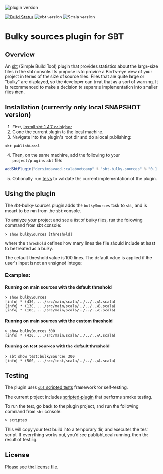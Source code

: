 ![plugin version](https://img.shields.io/static/v1?label=version&message=0.1.0-SNAPSHOT&color=brightgreen)

[![Build Status](https://travis-ci.com/dersim-davaod/sbt-bulky-sources-plugin.svg?branch=main)](https://travis-ci.com/dersim-davaod/sbt-bulky-sources-plugin)
![sbt version](https://img.shields.io/static/v1?label=sbt&message=1.4.7&color=brightgreen)
![Scala version](https://img.shields.io/static/v1?label=scala&message=2.13.4&color=brightgreen&logo=scala)

# Bulky sources plugin for SBT

## Overview

An [sbt](https://www.scala-sbt.org) (Simple Build Tool) plugin that provides statistics about the large-size files in the sbt console.
Its purpose is to provide a Bird's-eye view of your project in terms of the size of source files.
Files that are quite large or "bulky" are displayed, so the developer can treat that as a sort of warning.
It is recommended to make a decision to separate implementation into smaller files then.

## Installation (currently only local SNAPSHOT version)

1. First, [install sbt 1.4.7 or higher](https://www.scala-sbt.org/release/docs/Setup.html).
2. Clone the current plugin to the local machine.
3. Navigate into the plugin's root dir and do a local publishing:

```
sbt publishLocal
```

4. Then, on the same machine, add the following to your `project/plugins.sbt` file:

```scala
addSbtPlugin("dersimdavaod.scalabootcamp" % "sbt-bulky-sources" % "0.1.0-SNAPSHOT")
```

5. Optionally, run [tests](#testing) to validate the current implementation of the plugin.

## Using the plugin

The sbt-bulky-sources plugin adds the `bulkySources` task to `sbt`, and is meant to be run from the `sbt` console.

To analyze your project and see a list of bulky files, run the following command from sbt console:
```
> show bulkySources [threshold]
```

where the `threshold` defines how many lines the file should include at least to be treated as a bulky.

The default threshold value is 100 lines. The default value is applied if the user's input is not an unsigned integer.

### Examples:

#### Running on main sources with the default threshold

```
> show bulkySources
[info] * (430, .../src/main/scala/../../../A.scala)
[info] * (130, .../src/main/scala/../../../B.scala)
[info] * (100, .../src/main/scala/../../../C.scala)
```

#### Running on main sources with the custom threshold

```
> show bulkySources 300
[info] * (430, .../src/main/scala/../../../A.scala)
```

#### Running on test sources with the default threshold

```
> sbt show test:bulkySources 300
[info] * (500, .../src/test/scala/../../../A.scala)
```

## Testing

The plugin uses [`sbt` scripted tests](https://www.scala-sbt.org/1.x/docs/Testing-sbt-plugins.html) framework for self-testing.

The current project includes [scripted-plugin](src/sbt-test/src-bulky-sources-plugin/smoke/test) that performs smoke testing.

To run the test, go back to the plugin project, and run the following command from `sbt` console:

```
> scripted
```

This will copy your test build into a temporary dir, and executes the test script.
If everything works out, you’d see publishLocal running, then the result of testing.

## License

Please see [the license file](LICENSE.md).

